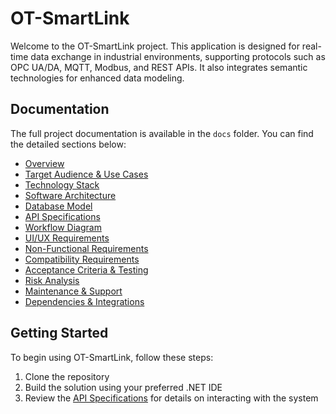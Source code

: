 # OT-SmartLink

Welcome to the OT-SmartLink project. This application is designed for real-time data exchange in industrial environments, supporting protocols such as OPC UA/DA, MQTT, Modbus, and REST APIs. It also integrates semantic technologies for enhanced data modeling.

## Documentation

The full project documentation is available in the `docs` folder. You can find the detailed sections below:

- [Overview](docs/overview.md)
- [Target Audience & Use Cases](docs/target_audience_use_cases.md)
- [Technology Stack](docs/technology_stack.md)
- [Software Architecture](docs/architecture.md)
- [Database Model](docs/database_model.md)
- [API Specifications](docs/api_specifications.md)
- [Workflow Diagram](docs/workflow_diagram.md)
- [UI/UX Requirements](docs/ui_ux_requirements.md)
- [Non-Functional Requirements](docs/non_functional_requirements.md)
- [Compatibility Requirements](docs/compatibility_requirements.md)
- [Acceptance Criteria & Testing](docs/acceptance_criteria_and_testing.md)
- [Risk Analysis](docs/risk_analysis.md)
- [Maintenance & Support](docs/maintenance_support.md)
- [Dependencies & Integrations](docs/dependencies_integrations.md)

## Getting Started

To begin using OT-SmartLink, follow these steps:

1. Clone the repository
2. Build the solution using your preferred .NET IDE
3. Review the [API Specifications](docs/api_specifications.md) for details on interacting with the system
